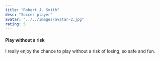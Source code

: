 ```yaml
---
title: "Robert J. Smith"
desc: "Soccer player"
avatar: "../../images/avatar-2.jpg"
rating: 5
---
```

#### Play without a risk
I really enjoy the chance to play without a risk of losing, so safe and fun.
